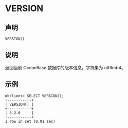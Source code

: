 VERSION 
============================



声明 
-----------------------

```unknow
VERSION()
```



说明 
-----------------------

返回当前 OceanBase 数据库的版本信息，字符集为 utf8mb4。

示例 
-----------------------

```unknow
obclient> SELECT VERSION();
+-----------+
| VERSION() |
+-----------+
| 3.2.0     |
+-----------+
1 row in set (0.01 sec)
```



